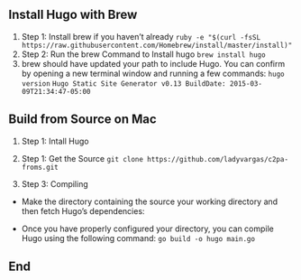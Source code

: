 ## Install Hugo with Brew
1. Step 1: Install brew if you haven’t already
`ruby -e "$(curl -fsSL https://raw.githubusercontent.com/Homebrew/install/master/install)"`
2. Step 2: Run the brew Command to Install hugo 
`brew install hugo`
3.  brew should have updated your path to include Hugo. You can confirm by opening a new terminal window and running a few commands:
`hugo version`
`Hugo Static Site Generator v0.13 BuildDate: 2015-03-09T21:34:47-05:00`

## Build from Source on Mac
1. Step 1: Intall Hugo


1.  Step 1: Get the Source
`git clone https://github.com/ladyvargas/c2pa-froms.git`


2. Step 3: Compiling
- Make the directory containing the source your working directory and then fetch Hugo’s dependencies:


- Once you have properly configured your directory, you can compile Hugo using the following command:
  `go build -o hugo main.go`

## End
